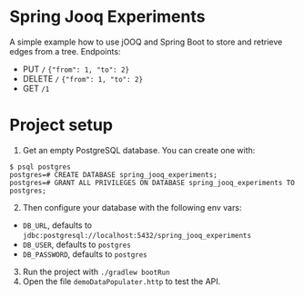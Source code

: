 # Spring Jooq Experiments
A simple example how to use jOOQ and Spring Boot to store and retrieve edges from a tree.
Endpoints:
* PUT `/` `{"from": 1, "to": 2}`
* DELETE `/` `{"from": 1, "to": 2}`
* GET `/1`

# Project setup
1. Get an empty PostgreSQL database. You can create one with:
```
$ psql postgres
postgres=# CREATE DATABASE spring_jooq_experiments;
postgres=# GRANT ALL PRIVILEGES ON DATABASE spring_jooq_experiments TO postgres;
```

2. Then configure your database with the following env vars:
* `DB_URL`, defaults to `jdbc:postgresql://localhost:5432/spring_jooq_experiments`
* `DB_USER`, defaults to `postgres`
* `DB_PASSWORD`, defaults to `postgres`

3. Run the project with `./gradlew bootRun`
4. Open the file `demoDataPopulater.http` to test the API.